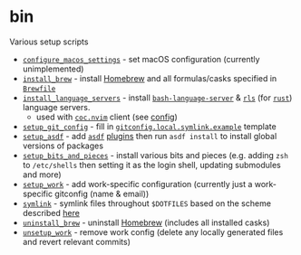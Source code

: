 # bin

Various setup scripts

- [`configure_macos_settings`](./configure_macos_settings) - set macOS configuration (currently unimplemented)
- [`install_brew`](./install_brew) - install [Homebrew](https://brew.sh) and all formulas/casks specified in [`Brewfile`](../../Brewfile)
- [`install_language_servers`](./install_language_servers) - install [`bash-language-server`](https://github.com/mads-hartmann/bash-language-server) & [`rls`](https://github.com/rust-lang/rls) (for [`rust`](https://www.rust-lang.org)) language servers.
  - used with [`coc.nvim`](https://github.com/neoclide/coc.nvim) client (see [config](../../vim/coc.vim))
- [`setup_git_config`](./setup_git_config) - fill in [`gitconfig.local.symlink.example`](../../git/gitconfig.local.symlink.example) template
- [`setup_asdf`](./setup_asdf) - add [`asdf`](https://github.com/asdf-vm/asdf) [plugins](https://github.com/asdf-vm/asdf-plugins) then run `asdf install` to install global versions of packages
- [`setup_bits_and_pieces`](./setup_bits_and_pieces) - install various bits and pieces (e.g. adding `zsh` to `/etc/shells` then setting it as the login shell, updating submodules and more)
- [`setup_work`](./setup_work) - add work-specific configuration (currently just a work-specific gitconfig (name & email))
- [`symlink`](./symlink) - symlink files throughout `$DOTFILES` based on the scheme described [here](../symlink.md)
- [`uninstall_brew`](./uninstall_brew) - uninstall [Homebrew](https://brew.sh) (includes all installed casks)
- [`unsetup_work`](./unsetup_work) - remove work config (delete any locally generated files and revert relevant commits)
